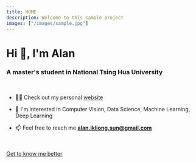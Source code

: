 ```yaml
---
title: HOME
description: Welcome to this sample project
images: ["/images/sample.jpg"]
---
```


<h1 align="left">Hi 👋, I'm Alan</h1>
<h3 align="left">A master's student in National Tsing Hua University</h3>
<br>

- 👨‍💻 Check out my personal [website](https://yilongsun.github.io/)

- 📝 I'm interested in Computer Vision, Data Science, Machine Learning, Deep Learning

- 📫 Feel free to reach me **alan.ikliong.sun@gmail.com**

<br>

[Get to know me better](/about "Get to know me better")